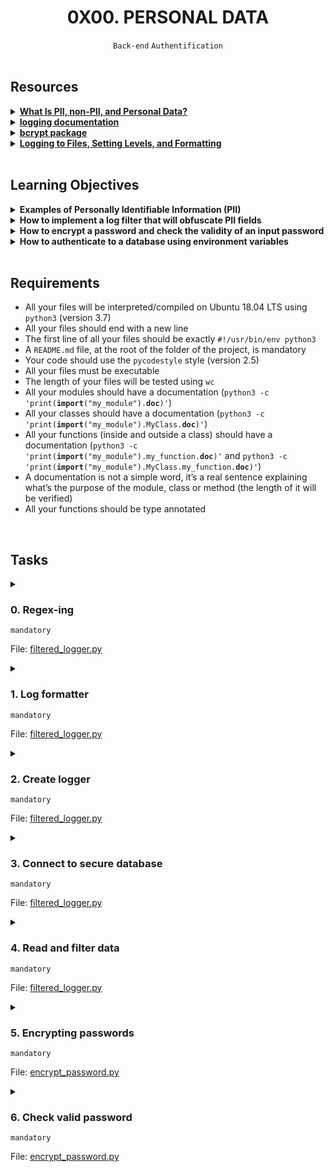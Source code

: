 <h1 align="center"><b>0X00. PERSONAL DATA</b></h1>
<div align="center"><code>Back-end</code> <code>Authentification</code></div>

<!-- <br>
<hr>
<h3><a href=>Notes</a></h3>
<hr> -->


<!--==================================================-->
<br>

## Resources
<details>
<summary><b><a href="https://intranet.alxswe.com/rltoken/jf71oYqiETchcVhPzQVnyg">What Is PII, non-PII, and Personal Data?</a></b></summary><br>


<br><p align="center">※※※※※※※※※※※※</p><br>
</details>


<details>
<summary><b><a href="https://intranet.alxswe.com/rltoken/W2JiHD6cbJY1scJORyLqnw">logging documentation</a></b></summary><br>


<br><p align="center">※※※※※※※※※※※※</p><br>
</details>


<details>
<summary><b><a href="https://intranet.alxswe.com/rltoken/41oaQXfzwnF1i-wT8W0vHw">bcrypt package</a></b></summary><br>


<br><p align="center">※※※※※※※※※※※※</p><br>
</details>


<details>
<summary><b><a href="https://intranet.alxswe.com/rltoken/XCpI9uvguxlTCsAeRCW6SA">Logging to Files, Setting Levels, and Formatting</a></b></summary><br>


<br><p align="center">※※※※※※※※※※※※</p><br>
</details>



<!--==================================================-->
<br>

## Learning Objectives
<details>
<summary><b><a href=" "> </a>Examples of Personally Identifiable Information (PII)</b></summary><br>


<br><p align="center">※※※※※※※※※※※※</p><br>
</details>


<details>
<summary><b><a href=" "> </a>How to implement a log filter that will obfuscate PII fields</b></summary><br>


<br><p align="center">※※※※※※※※※※※※</p><br>
</details>


<details>
<summary><b><a href=" "> </a>How to encrypt a password and check the validity of an input password</b></summary><br>


<br><p align="center">※※※※※※※※※※※※</p><br>
</details>


<details>
<summary><b><a href=" "> </a>How to authenticate to a database using environment variables</b></summary><br>


<br><p align="center">※※※※※※※※※※※※</p><br>
</details>



<!--==================================================-->
<br>

## Requirements
- All your files will be interpreted/compiled on Ubuntu 18.04 LTS using <code>python3</code> (version 3.7)
- All your files should end with a new line
- The first line of all your files should be exactly <code>#!/usr/bin/env python3</code>
- A <code>README.md</code> file, at the root of the folder of the project, is mandatory
- Your code should use the <code>pycodestyle</code> style (version 2.5)
- All your files must be executable
- The length of your files will be tested using <code>wc</code>
- All your modules should have a documentation (<code>python3 -c 'print(__import__("my_module").__doc__)'</code>)
- All your classes should have a documentation (<code>python3 -c 'print(__import__("my_module").MyClass.__doc__)'</code>)
- All your functions (inside and outside a class) should have a documentation (<code>python3 -c 'print(__import__("my_module").my_function.__doc__)'</code> and <code>python3 -c 'print(__import__("my_module").MyClass.my_function.__doc__)'</code>)
- A documentation is not a simple word, it’s a real sentence explaining what’s the purpose of the module, class or method (the length of it will be verified)
- All your functions should be type annotated

<!--==================================================-->
<br>

## Tasks
<details>
<summary>

### 0. Regex-ing
`mandatory`

File: [filtered_logger.py]()
</summary>

<p>Write a function called <code>filter_datum</code> that returns the log message obfuscated: </p>

<ul>
<li>Arguments:

<ul>
<li><code>fields</code>: a list of strings representing all fields to obfuscate</li>
<li><code>redaction</code>: a string representing by what the field will be obfuscated</li>
<li><code>message</code>: a string representing the log line</li>
<li><code>separator</code>: a string representing by which character is separating all fields in the log line (<code>message</code>)</li>
</ul></li>
<li>The function should use a regex to replace occurrences of certain field values.</li>
<li><code>filter_datum</code> should be less than 5 lines long and use <code>re.sub</code> to perform the substitution with a single regex.</li>
</ul>

<pre><code>bob@dylan:~$ cat main.py
#!/usr/bin/env python3
"""
Main file
"""

filter_datum = __import__('filtered_logger').filter_datum

fields = ["password", "date_of_birth"]
messages = ["name=egg;email=eggmin@eggsample.com;password=eggcellent;date_of_birth=12/12/1986;", "name=bob;email=bob@dylan.com;password=bobbycool;date_of_birth=03/04/1993;"]

for message in messages:
    print(filter_datum(fields, 'xxx', message, ';'))

bob@dylan:~$
bob@dylan:~$ ./main.py
name=egg;email=eggmin@eggsample.com;password=xxx;date_of_birth=xxx;
name=bob;email=bob@dylan.com;password=xxx;date_of_birth=xxx;
bob@dylan:~$
</code></pre>


</details>

<details>
<summary>

### 1. Log formatter
`mandatory`

File: [filtered_logger.py]()
</summary>

<p>Copy the following code into <code>filtered_logger.py</code>.</p>

<pre><code class="python">import logging


class RedactingFormatter(logging.Formatter):
    """ Redacting Formatter class
        """

    REDACTION = "***"
    FORMAT = "[HOLBERTON] %(name)s %(levelname)s %(asctime)-15s: %(message)s"
    SEPARATOR = ";"

    def __init__(self):
        super(RedactingFormatter, self).__init__(self.FORMAT)

    def format(self, record: logging.LogRecord) -&gt; str:
        NotImplementedError
</code></pre>

<p>Update the class to accept a list of strings <code>fields</code> constructor argument.</p>

<p>Implement the <code>format</code> method to filter values in incoming log records using <code>filter_datum</code>. Values for fields in <code>fields</code> should be filtered.</p>

<p>DO NOT extrapolate <code>FORMAT</code> manually. The <code>format</code> method should be less than 5 lines long.</p>

<pre><code>bob@dylan:~$ cat main.py
#!/usr/bin/env python3
"""
Main file
"""

import logging
import re

RedactingFormatter = __import__('filtered_logger').RedactingFormatter

message = "name=Bob;email=bob@dylan.com;ssn=000-123-0000;password=bobby2019;"
log_record = logging.LogRecord("my_logger", logging.INFO, None, None, message, None, None)
formatter = RedactingFormatter(fields=("email", "ssn", "password"))
print(formatter.format(log_record))

bob@dylan:~$
bob@dylan:~$ ./main.py
[HOLBERTON] my_logger INFO 2019-11-19 18:24:25,105: name=Bob; email=***; ssn=***; password=***;
bob@dylan:~$
</code></pre>


</details>

<details>
<summary>

### 2. Create logger
`mandatory`

File: [filtered_logger.py]()
</summary>

<p>Use <a href="https://intranet.alxswe.com/rltoken/cVQXXtttuAobcFjYFKZTow" target="_blank" title="user_data.csv">user_data.csv</a> for this task</p>

<p>Implement a <code>get_logger</code> function that takes no arguments and returns a <code>logging.Logger</code> object.</p>

<p>The logger should be named <code>"user_data"</code> and only log up to <code>logging.INFO</code> level. It should not propagate messages to other loggers.
It should have a <code>StreamHandler</code> with <code>RedactingFormatter</code> as formatter.</p>

<p>Create a tuple <code>PII_FIELDS</code> constant at the root of the module containing the fields from <code>user_data.csv</code> that are considered PII. 
<code>PII_FIELDS</code> can contain only 5 fields - choose the right list of fields that can are considered as “important” PIIs or information that you <strong>must hide</strong> in your logs.
Use it to parameterize the formatter.</p>

<p><strong>Tips:</strong></p>

<ul>
<li><a href="https://intranet.alxswe.com/rltoken/jf71oYqiETchcVhPzQVnyg" target="_blank" title="What Is PII, non-PII, and personal data?">What Is PII, non-PII, and personal data?</a></li>
<li><a href="https://intranet.alxswe.com/rltoken/HznI8kpvBxdnRM92BRoUmQ" target="_blank" title="Uncovering Password Habits">Uncovering Password Habits</a></li>
</ul>

<pre><code>bob@dylan:~$ cat main.py
#!/usr/bin/env python3
"""
Main file
"""

import logging

get_logger = __import__('filtered_logger').get_logger
PII_FIELDS = __import__('filtered_logger').PII_FIELDS

print(get_logger.__annotations__.get('return'))
print("PII_FIELDS: {}".format(len(PII_FIELDS)))

bob@dylan:~$
bob@dylan:~$ ./main.py
&lt;class 'logging.Logger'&gt;
PII_FIELDS: 5
bob@dylan:~$
</code></pre>


</details>

<details>
<summary>

### 3. Connect to secure database
`mandatory`

File: [filtered_logger.py]()
</summary>

<p>Database credentials should NEVER be stored in code or checked into version control. One secure option is to store them as environment variable on the application server.</p>

<p>In this task, you will connect to a secure <code>holberton</code> database to read a <code>users</code> table. 
The database is protected by a username and password that are set as environment variables on the server named <code>PERSONAL_DATA_DB_USERNAME</code> (set the default as “root”), <code>PERSONAL_DATA_DB_PASSWORD</code> (set the default as an empty string) and <code>PERSONAL_DATA_DB_HOST</code> (set the default as “localhost”). </p>

<p>The database name is stored in <code>PERSONAL_DATA_DB_NAME</code>. </p>

<p>Implement a <code>get_db</code> function that returns a connector to the database (<code>mysql.connector.connection.MySQLConnection</code> object). </p>

<ul>
<li>Use the <code>os</code> module to obtain credentials from the environment</li>
<li>Use the module <code>mysql-connector-python</code> to connect to the MySQL database (<code>pip3 install mysql-connector-python</code>)</li>
</ul>

<pre><code>bob@dylan:~$ cat main.sql
-- setup mysql server
-- configure permissions
CREATE DATABASE IF NOT EXISTS my_db;
CREATE USER IF NOT EXISTS root@localhost IDENTIFIED BY 'root';
GRANT ALL PRIVILEGES ON my_db.* TO 'root'@'localhost';

USE my_db;

DROP TABLE IF EXISTS users;
CREATE TABLE users (
    email VARCHAR(256)
);

INSERT INTO users(email) VALUES ("bob@dylan.com");
INSERT INTO users(email) VALUES ("bib@dylan.com");

bob@dylan:~$ 
bob@dylan:~$ cat main.sql | mysql -uroot -p
Enter password: 
bob@dylan:~$ 
bob@dylan:~$ echo "SELECT COUNT(*) FROM users;" | mysql -uroot -p my_db
Enter password: 
2
bob@dylan:~$ 
bob@dylan:~$ cat main.py
#!/usr/bin/env python3
"""
Main file
"""

get_db = __import__('filtered_logger').get_db

db = get_db()
cursor = db.cursor()
cursor.execute("SELECT COUNT(*) FROM users;")
for row in cursor:
    print(row[0])
cursor.close()
db.close()

bob@dylan:~$
bob@dylan:~$ PERSONAL_DATA_DB_USERNAME=root PERSONAL_DATA_DB_PASSWORD=root PERSONAL_DATA_DB_HOST=localhost PERSONAL_DATA_DB_NAME=my_db ./main.py
2
bob@dylan:~$
</code></pre>


</details>

<details>
<summary>

### 4. Read and filter data
`mandatory`

File: [filtered_logger.py]()
</summary>

<p>Implement a <code>main</code> function that takes no arguments and returns nothing.</p>

<p>The function will obtain a database connection using <code>get_db</code> and retrieve all rows in the <code>users</code> table and display each row under a filtered format like this:</p>

<pre><code class="python">[HOLBERTON] user_data INFO 2019-11-19 18:37:59,596: name=***; email=***; phone=***; ssn=***; password=***; ip=e848:e856:4e0b:a056:54ad:1e98:8110:ce1b; last_login=2019-11-14T06:16:24; user_agent=Mozilla/5.0 (compatible; MSIE 9.0; Windows NT 6.1; WOW64; Trident/5.0; KTXN);
</code></pre>

<p>Filtered fields:</p>

<ul>
<li>name</li>
<li>email</li>
<li>phone</li>
<li>ssn</li>
<li>password</li>
</ul>

<p>Only your <code>main</code> function should run when the module is executed.</p>

<pre><code>bob@dylan:~$ cat main.sql
-- setup mysql server
-- configure permissions
CREATE DATABASE IF NOT EXISTS my_db;
CREATE USER IF NOT EXISTS root@localhost IDENTIFIED BY 'root';
GRANT ALL PRIVILEGES ON my_db.* TO root@localhost;

USE my_db;

DROP TABLE IF EXISTS users;
CREATE TABLE users (
    name VARCHAR(256), 
        email VARCHAR(256), 
        phone VARCHAR(16),
    ssn VARCHAR(16), 
        password VARCHAR(256),
    ip VARCHAR(64), 
        last_login TIMESTAMP,
    user_agent VARCHAR(512)
);

INSERT INTO users(name, email, phone, ssn, password, ip, last_login, user_agent) VALUES ("Marlene Wood","hwestiii@att.net","(473) 401-4253","261-72-6780","K5?BMNv","60ed:c396:2ff:244:bbd0:9208:26f2:93ea","2019-11-14 06:14:24","Mozilla/5.0 (Windows NT 10.0; Win64; x64) AppleWebKit/537.36 (KHTML, like Gecko) Chrome/74.0.3729.157 Safari/537.36");
INSERT INTO users(name, email, phone, ssn, password, ip, last_login, user_agent) VALUES ("Belen Bailey","bcevc@yahoo.com","(539) 233-4942","203-38-5395","^3EZ~TkX","f724:c5d1:a14d:c4c5:bae2:9457:3769:1969","2019-11-14 06:16:19","Mozilla/5.0 (Linux; U; Android 4.1.2; de-de; GT-I9100 Build/JZO54K) AppleWebKit/534.30 (KHTML, like Gecko) Version/4.0 Mobile Safari/534.30");

bob@dylan:~$ 
bob@dylan:~$ cat main.sql | mysql -uroot -p
Enter password: 
bob@dylan:~$ 
bob@dylan:~$ echo "SELECT COUNT(*) FROM users;" | mysql -uroot -p my_db
Enter password: 
2
bob@dylan:~$ 
bob@dylan:~$ PERSONAL_DATA_DB_USERNAME=root PERSONAL_DATA_DB_PASSWORD=root PERSONAL_DATA_DB_HOST=localhost PERSONAL_DATA_DB_NAME=my_db ./filtered_logger.py
[HOLBERTON] user_data INFO 2019-11-19 18:37:59,596: name=***; email=***; phone=***; ssn=***; password=***; ip=60ed:c396:2ff:244:bbd0:9208:26f2:93ea; last_login=2019-11-14 06:14:24; user_agent=Mozilla/5.0 (Windows NT 10.0; Win64; x64) AppleWebKit/537.36 (KHTML, like Gecko) Chrome/74.0.3729.157 Safari/537.36;
[HOLBERTON] user_data INFO 2019-11-19 18:37:59,621: name=***; email=***; phone=***; ssn=***; password=***; ip=f724:c5d1:a14d:c4c5:bae2:9457:3769:1969; last_login=2019-11-14 06:16:19; user_agent=Mozilla/5.0 (Linux; U; Android 4.1.2; de-de; GT-I9100 Build/JZO54K) AppleWebKit/534.30 (KHTML, like Gecko) Version/4.0 Mobile Safari/534.30;
bob@dylan:~$
</code></pre>


</details>

<details>
<summary>

### 5. Encrypting passwords
`mandatory`

File: [encrypt_password.py]()
</summary>

<p>User passwords should NEVER be stored in plain text in a database.</p>

<p>Implement a <code>hash_password</code> function that expects one string argument name <code>password</code> and returns a salted, hashed password, which is a byte string.</p>

<p>Use the <code>bcrypt</code> package to perform the hashing (with <code>hashpw</code>).</p>

<pre><code>bob@dylan:~$ cat main.py
#!/usr/bin/env python3
"""
Main file
"""

hash_password = __import__('encrypt_password').hash_password

password = "MyAmazingPassw0rd"
print(hash_password(password))
print(hash_password(password))

bob@dylan:~$
bob@dylan:~$ ./main.py
b'$2b$12$Fnjf6ew.oPZtVksngJjh1.vYCnxRjPm2yt18kw6AuprMRpmhJVxJO'
b'$2b$12$xSAw.bxfSTAlIBglPMXeL.SJnzme3Gm0E7eOEKOVV2OhqOakyUN5m'
bob@dylan:~$
</code></pre>


</details>

<details>
<summary>

### 6. Check valid password
`mandatory`

File: [encrypt_password.py]()
</summary>

<p>Implement an <code>is_valid</code> function that expects 2 arguments and returns a boolean.</p>

<p>Arguments:</p>

<ul>
<li><code>hashed_password</code>:  <code>bytes</code> type</li>
<li><code>password</code>: string type</li>
</ul>

<p>Use <code>bcrypt</code> to validate that the provided password matches the hashed password.</p>

<pre><code>bob@dylan:~$ cat main.py
#!/usr/bin/env python3
"""
Main file
"""

hash_password = __import__('encrypt_password').hash_password
is_valid = __import__('encrypt_password').is_valid

password = "MyAmazingPassw0rd"
encrypted_password = hash_password(password)
print(encrypted_password)
print(is_valid(encrypted_password, password))

bob@dylan:~$
bob@dylan:~$ ./main.py
b'$2b$12$Fnjf6ew.oPZtVksngJjh1.vYCnxRjPm2yt18kw6AuprMRpmhJVxJO'
True
bob@dylan:~$
</code></pre>


</details>

